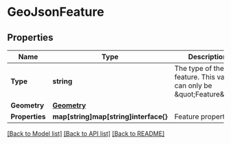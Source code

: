 # GeoJsonFeature

## Properties

Name | Type | Description | Notes
------------ | ------------- | ------------- | -------------
**Type** | **string** | The type of the feature. This value can only be \&quot;Feature\&quot; | 
**Geometry** | [**Geometry**](Geometry.md) |  | 
**Properties** | **map[string]map[string]interface{}** | Feature properties | 

[[Back to Model list]](../README.md#documentation-for-models) [[Back to API list]](../README.md#documentation-for-api-endpoints) [[Back to README]](../README.md)


